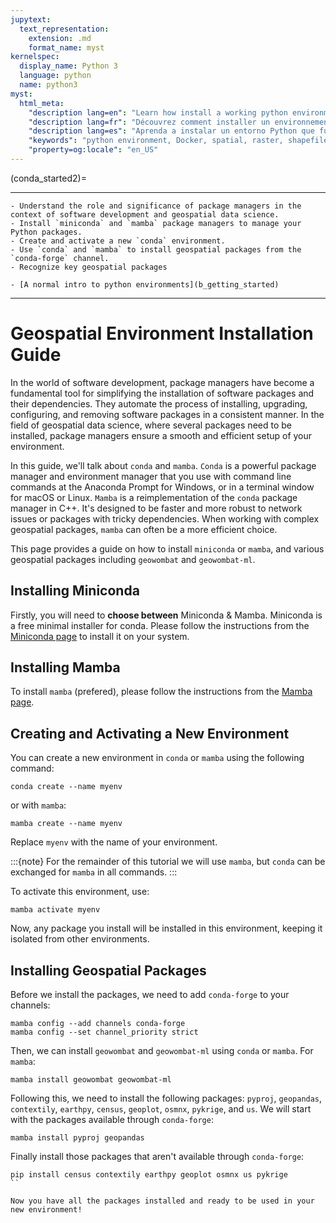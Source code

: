 ```yaml
---
jupytext:
  text_representation:
    extension: .md
    format_name: myst
kernelspec:
  display_name: Python 3
  language: python
  name: python3
myst:
  html_meta:
    "description lang=en": "Learn how install a working python environment for spatial data and remote sensing. Here we utilize Docker to make the process replicable and at least somewhat easy to understand."
    "description lang=fr": "Découvrez comment installer un environnement python fonctionnel pour les données spatiales et la télédétection. Ici, nous utilisons Docker pour rendre le processus reproductible et au moins quelque peu facile à comprendre."
    "description lang=es": "Aprenda a instalar un entorno Python que funcione para datos espaciales y detección remota. Aquí utilizamos Docker para hacer que el proceso sea replicable y al menos algo fácil de entender."
    "keywords": "python environment, Docker, spatial, raster, shapefile, remote sensing"
    "property=og:locale": "en_US"
---
```


(conda_started2)=

----------------

```{admonition} Learning Objectives
- Understand the role and significance of package managers in the context of software development and geospatial data science.
- Install `miniconda` and `mamba` package managers to manage your Python packages.
- Create and activate a new `conda` environment.
- Use `conda` and `mamba` to install geospatial packages from the `conda-forge` channel.
- Recognize key geospatial packages  
```

```{admonition} Review
- [A normal intro to python environments](b_getting_started)
```
----------------


# Geospatial Environment Installation Guide

In the world of software development, package managers have become a fundamental tool for simplifying the installation of software packages and their dependencies. They automate the process of installing, upgrading, configuring, and removing software packages in a consistent manner. In the field of geospatial data science, where several packages need to be installed, package managers ensure a smooth and efficient setup of your environment.

In this guide, we'll talk about `conda` and `mamba`. `Conda` is a powerful package manager and environment manager that you use with command line commands at the Anaconda Prompt for Windows, or in a terminal window for macOS or Linux. `Mamba` is a reimplementation of the `conda` package manager in C++. It's designed to be faster and more robust to network issues or packages with tricky dependencies. When working with complex geospatial packages, `mamba` can often be a more efficient choice.

This page provides a guide on how to install `miniconda` or `mamba`, and various geospatial packages including `geowombat` and `geowombat-ml`.

## Installing Miniconda

Firstly, you will need to **choose between** Miniconda & Mamba. Miniconda is a free minimal installer for conda. Please follow the instructions from the [Miniconda page](https://docs.conda.io/en/latest/miniconda.html) to install it on your system.

## Installing Mamba

To install `mamba` (prefered), please follow the instructions from the [Mamba page](https://mamba.readthedocs.io/en/latest/).

## Creating and Activating a New Environment

You can create a new environment in `conda` or `mamba` using the following command:

```{code-block} console
conda create --name myenv
```
or with `mamba`:

```{code-block} console
mamba create --name myenv
```
Replace `myenv` with the name of your environment.

:::{note}
For the remainder of this tutorial we will use `mamba`, but `conda` can be exchanged for `mamba` in all commands.
:::


To activate this environment, use:

```{code-block} console
mamba activate myenv
```

Now, any package you install will be installed in this environment, keeping it isolated from other environments.

## Installing Geospatial Packages

Before we install the packages, we need to add `conda-forge` to your channels:

```{code-block} console
mamba config --add channels conda-forge
mamba config --set channel_priority strict
```

Then, we can install `geowombat` and `geowombat-ml` using `conda` or `mamba`. For `mamba`:

```{code-block} console
mamba install geowombat geowombat-ml
```
 

Following this, we need to install the following packages: `pyproj`, `geopandas`, `contextily`, `earthpy`, `census`, `geoplot`, `osmnx`, `pykrige`, and `us`.  We will start with the packages available through `conda-forge`:


```{code-block} console
mamba install pyproj geopandas       
```

Finally install those packages that aren't available through `conda-forge`:

```{code-block} console
pip install census contextily earthpy geoplot osmnx us pykrige
``

Now you have all the packages installed and ready to be used in your new environment!
